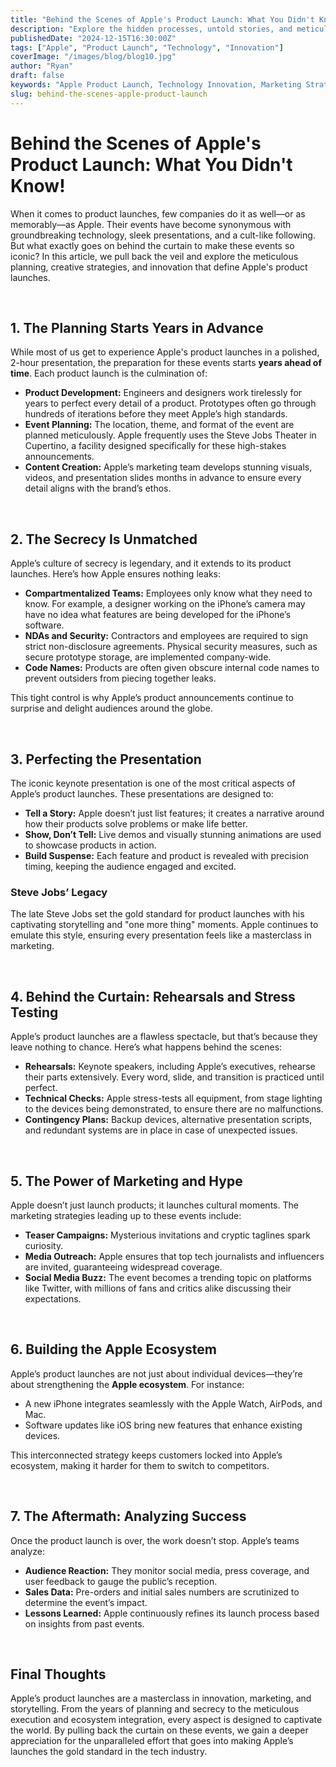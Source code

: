 ```yaml
---
title: "Behind the Scenes of Apple's Product Launch: What You Didn't Know!"
description: "Explore the hidden processes, untold stories, and meticulous planning that make Apple's product launches legendary."
publishedDate: "2024-12-15T16:30:00Z"
tags: ["Apple", "Product Launch", "Technology", "Innovation"]
coverImage: "/images/blog/blog10.jpg"
author: "Ryan"
draft: false
keywords: "Apple Product Launch, Technology Innovation, Marketing Strategies, Behind the Scenes, Product Development, Apple Ecosystem, Steve Jobs Vision, Event Planning, Tech Secrets, Innovation Stories"
slug: behind-the-scenes-apple-product-launch
---
```


# Behind the Scenes of Apple's Product Launch: What You Didn't Know!

When it comes to product launches, few companies do it as well—or as memorably—as Apple. Their events have become synonymous with groundbreaking technology, sleek presentations, and a cult-like following. But what exactly goes on behind the curtain to make these events so iconic? In this article, we pull back the veil and explore the meticulous planning, creative strategies, and innovation that define Apple's product launches.

<br>

## 1. The Planning Starts Years in Advance

While most of us get to experience Apple's product launches in a polished, 2-hour presentation, the preparation for these events starts **years ahead of time**. Each product launch is the culmination of:

- **Product Development:** Engineers and designers work tirelessly for years to perfect every detail of a product. Prototypes often go through hundreds of iterations before they meet Apple’s high standards.
- **Event Planning:** The location, theme, and format of the event are planned meticulously. Apple frequently uses the Steve Jobs Theater in Cupertino, a facility designed specifically for these high-stakes announcements.
- **Content Creation:** Apple’s marketing team develops stunning visuals, videos, and presentation slides months in advance to ensure every detail aligns with the brand’s ethos.

<br>

## 2. The Secrecy Is Unmatched

Apple’s culture of secrecy is legendary, and it extends to its product launches. Here’s how Apple ensures nothing leaks:

- **Compartmentalized Teams:** Employees only know what they need to know. For example, a designer working on the iPhone’s camera may have no idea what features are being developed for the iPhone’s software.
- **NDAs and Security:** Contractors and employees are required to sign strict non-disclosure agreements. Physical security measures, such as secure prototype storage, are implemented company-wide.
- **Code Names:** Products are often given obscure internal code names to prevent outsiders from piecing together leaks.

This tight control is why Apple’s product announcements continue to surprise and delight audiences around the globe.

<br>

## 3. Perfecting the Presentation

The iconic keynote presentation is one of the most critical aspects of Apple’s product launches. These presentations are designed to:

- **Tell a Story:** Apple doesn’t just list features; it creates a narrative around how their products solve problems or make life better.
- **Show, Don’t Tell:** Live demos and visually stunning animations are used to showcase products in action.
- **Build Suspense:** Each feature and product is revealed with precision timing, keeping the audience engaged and excited.

### Steve Jobs’ Legacy

The late Steve Jobs set the gold standard for product launches with his captivating storytelling and "one more thing" moments. Apple continues to emulate this style, ensuring every presentation feels like a masterclass in marketing.

<br>

## 4. Behind the Curtain: Rehearsals and Stress Testing

Apple’s product launches are a flawless spectacle, but that’s because they leave nothing to chance. Here’s what happens behind the scenes:

- **Rehearsals:** Keynote speakers, including Apple’s executives, rehearse their parts extensively. Every word, slide, and transition is practiced until perfect.
- **Technical Checks:** Apple stress-tests all equipment, from stage lighting to the devices being demonstrated, to ensure there are no malfunctions.
- **Contingency Plans:** Backup devices, alternative presentation scripts, and redundant systems are in place in case of unexpected issues.

<br>

## 5. The Power of Marketing and Hype

Apple doesn’t just launch products; it launches cultural moments. The marketing strategies leading up to these events include:

- **Teaser Campaigns:** Mysterious invitations and cryptic taglines spark curiosity.
- **Media Outreach:** Apple ensures that top tech journalists and influencers are invited, guaranteeing widespread coverage.
- **Social Media Buzz:** The event becomes a trending topic on platforms like Twitter, with millions of fans and critics alike discussing their expectations.

<br>

## 6. Building the Apple Ecosystem

Apple’s product launches are not just about individual devices—they’re about strengthening the **Apple ecosystem**. For instance:

- A new iPhone integrates seamlessly with the Apple Watch, AirPods, and Mac.
- Software updates like iOS bring new features that enhance existing devices.

This interconnected strategy keeps customers locked into Apple’s ecosystem, making it harder for them to switch to competitors.

<br>

## 7. The Aftermath: Analyzing Success

Once the product launch is over, the work doesn’t stop. Apple’s teams analyze:

- **Audience Reaction:** They monitor social media, press coverage, and user feedback to gauge the public’s reception.
- **Sales Data:** Pre-orders and initial sales numbers are scrutinized to determine the event’s impact.
- **Lessons Learned:** Apple continuously refines its launch process based on insights from past events.

<br>

## Final Thoughts

Apple’s product launches are a masterclass in innovation, marketing, and storytelling. From the years of planning and secrecy to the meticulous execution and ecosystem integration, every aspect is designed to captivate the world. By pulling back the curtain on these events, we gain a deeper appreciation for the unparalleled effort that goes into making Apple’s launches the gold standard in the tech industry.
